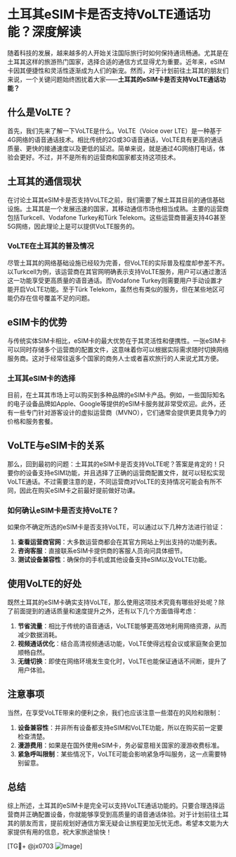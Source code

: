 # 土耳其eSIM卡是否支持VoLTE通话功能？深度解读

随着科技的发展，越来越多的人开始关注国际旅行时如何保持通讯畅通。尤其是在土耳其这样的旅游热门国家，选择合适的通信方式显得尤为重要。近年来，eSIM卡因其便捷性和灵活性逐渐成为人们的新宠。然而，对于计划前往土耳其的朋友们来说，一个关键问题始终困扰着大家——**土耳其的eSIM卡是否支持VoLTE通话功能？**

## 什么是VoLTE？

首先，我们先来了解一下VoLTE是什么。VoLTE（Voice over LTE）是一种基于4G网络的语音通话技术。相比传统的2G或3G语音通话，VoLTE具有更高的通话质量、更快的接通速度以及更低的延迟。简单来说，就是通过4G网络打电话，体验会更好。不过，并不是所有的运营商和国家都支持这项技术。

## 土耳其的通信现状

在讨论土耳其eSIM卡是否支持VoLTE之前，我们需要了解土耳其目前的通信基础设施。土耳其是一个发展迅速的国家，其移动通信市场也相当成熟。主要的运营商包括Turkcell、Vodafone Turkey和Türk Telekom。这些运营商普遍支持4G甚至5G网络，因此理论上是可以提供VoLTE服务的。

### VoLTE在土耳其的普及情况

尽管土耳其的网络基础设施已经较为完善，但VoLTE的实际普及程度却参差不齐。以Turkcell为例，该运营商在其官网明确表示支持VoLTE服务，用户可以通过激活这一功能享受更高质量的语音通话。而Vodafone Turkey则需要用户手动设置才能开启VoLTE功能。至于Türk Telekom，虽然也有类似的服务，但在某些地区可能仍存在信号覆盖不足的问题。

## eSIM卡的优势

与传统实体SIM卡相比，eSIM卡的最大优势在于其灵活性和便携性。一张eSIM卡可以同时存储多个运营商的配置文件，这意味着你可以根据实际需求随时切换网络服务商。这对于经常往返多个国家的商务人士或者喜欢旅行的人来说尤其方便。

### 土耳其eSIM卡的选择

目前，在土耳其市场上可以购买到多种品牌的eSIM卡产品。例如，一些国际知名的电子设备品牌如Apple、Google等提供的eSIM卡服务就非常受欢迎。此外，还有一些专门针对游客设计的虚拟运营商（MVNO），它们通常会提供更具竞争力的价格和服务套餐。

## VoLTE与eSIM卡的关系

那么，回到最初的问题：土耳其的eSIM卡是否支持VoLTE呢？答案是肯定的！只要你的设备支持eSIM功能，并且选择了正确的运营商配置文件，就可以轻松实现VoLTE通话。不过需要注意的是，不同运营商对VoLTE的支持情况可能会有所不同，因此在购买eSIM卡之前最好提前做好功课。

### 如何确认eSIM卡是否支持VoLTE？

如果你不确定所选的eSIM卡是否支持VoLTE，可以通过以下几种方法进行验证：

1. **查看运营商官网**：大多数运营商都会在其官方网站上列出支持的功能列表。
2. **咨询客服**：直接联系eSIM卡提供商的客服人员询问具体细节。
3. **测试设备兼容性**：确保你的手机或其他设备支持eSIM以及VoLTE功能。

## 使用VoLTE的好处

既然土耳其的eSIM卡确实支持VoLTE，那么使用这项技术究竟有哪些好处呢？除了前面提到的通话质量和速度提升之外，还有以下几个方面值得考虑：

1. **节省流量**：相比于传统的语音通话，VoLTE能够更高效地利用网络资源，从而减少数据消耗。
2. **视频通话优化**：结合高清视频通话功能，VoLTE使得远程会议或家庭聚会更加顺畅自然。
3. **无缝切换**：即使在网络环境发生变化时，VoLTE也能保证通话不间断，提升了用户体验。

## 注意事项

当然，在享受VoLTE带来的便利之余，我们也应该注意一些潜在的风险和限制：

1. **设备兼容性**：并非所有设备都支持eSIM和VoLTE功能，所以在购买前一定要检查清楚。
2. **漫游费用**：如果是在国外使用eSIM卡，务必留意相关国家的漫游收费标准。
3. **紧急呼叫限制**：某些情况下，VoLTE可能会影响紧急呼叫服务，这一点需要特别留意。

## 总结

综上所述，土耳其的eSIM卡是完全可以支持VoLTE通话功能的。只要合理选择运营商并正确配置设备，你就能够享受到高质量的语音通话体验。对于计划前往土耳其的朋友而言，提前规划好通信方案无疑会让旅程更加无忧无虑。希望本文能为大家提供有用的信息，祝大家旅途愉快！

[TG💪+ @jx0703 ![Image](https://github.com/user-attachments/assets/dbca1d08-cadb-493c-b0ec-ad6f7a83f270)]